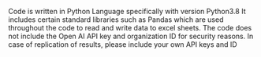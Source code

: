 Code is written in Python Language specifically with version Python3.8
It includes certain standard libraries such as Pandas which are used throughout the code to read and write data to excel sheets.
The code does not include the Open AI API key and organization ID for security reasons. In case of replication of results, please include your own API keys and ID
